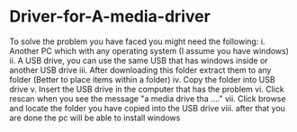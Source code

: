# Driver-for-A-media-driver
To solve the problem you have faced you might need the following:
  i. Another PC which with any operating system (I assume you have windows)
  ii. A USB drive, you can use the same USB that has windows inside or another USB drive
  iii. After downloading this folder extract them to any folder (Better to place items within a folder)
  iv. Copy the folder into USB drive
  v. Insert the USB drive in the computer that has the problem
  vi. Click rescan when you see the message "a media drive tha ...."
  vii. Click browse and locate the folder you have copied into the USB drive
  viii. after that you are done the pc will be able to install windows
